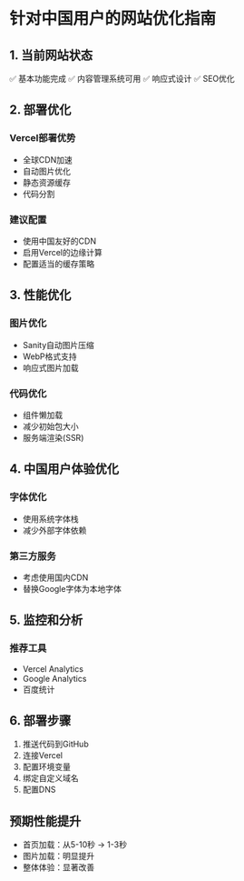 # 针对中国用户的网站优化指南

## 1. 当前网站状态
✅ 基本功能完成
✅ 内容管理系统可用
✅ 响应式设计
✅ SEO优化

## 2. 部署优化
### Vercel部署优势
- 全球CDN加速
- 自动图片优化
- 静态资源缓存
- 代码分割

### 建议配置
- 使用中国友好的CDN
- 启用Vercel的边缘计算
- 配置适当的缓存策略

## 3. 性能优化
### 图片优化
- Sanity自动图片压缩
- WebP格式支持
- 响应式图片加载

### 代码优化
- 组件懒加载
- 减少初始包大小
- 服务端渲染(SSR)

## 4. 中国用户体验优化
### 字体优化
- 使用系统字体栈
- 减少外部字体依赖

### 第三方服务
- 考虑使用国内CDN
- 替换Google字体为本地字体

## 5. 监控和分析
### 推荐工具
- Vercel Analytics
- Google Analytics
- 百度统计

## 6. 部署步骤
1. 推送代码到GitHub
2. 连接Vercel
3. 配置环境变量
4. 绑定自定义域名
5. 配置DNS

## 预期性能提升
- 首页加载：从5-10秒 → 1-3秒
- 图片加载：明显提升
- 整体体验：显著改善